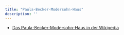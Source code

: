 ```yaml
---
title: "Paula-Becker-Modersohn-Haus"
description: ''
---
```


* [Das Paula-Becker-Modersohn-Haus in der Wikipedia](https://de.wikipedia.org/wiki/Paula_Modersohn-Becker_Museum)
